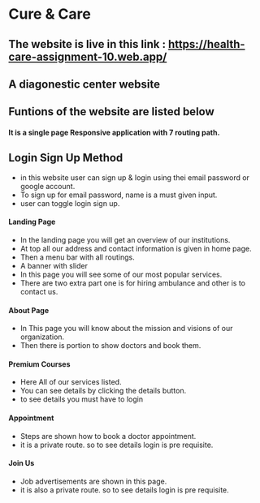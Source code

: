 # Cure & Care
## The website is live in this link : https://health-care-assignment-10.web.app/
## A diagonestic center website




## Funtions of the website are listed below

#### It is a single page Responsive application with 7 routing path.

## Login Sign Up Method
- in this website user can sign up & login using thei email password or google account.
- To sign up for email password, name is a must given input.
- user can toggle login sign up.

#### Landing Page

- In the landing page you will get an overview of our institutions.
- At top all our address and contact information is given in home page.
- Then a menu bar with all routings.
- A banner with slider
- In this page you will see some of our most popular services.
- There are two extra part one is for hiring ambulance and other is to contact us.


#### About Page
- In This page you will know about the mission and visions of our organization.
- Then there is portion to show doctors and book them.

#### Premium Courses

- Here All of our services listed.
- You can see details by clicking the details button.
- to see details you must have to login

#### Appointment
- Steps are shown how to book a doctor appointment.
- it is a private route. so to see details login is pre requisite.
#### Join Us
- Job advertisements are shown in this page.
- it is also a private route. so to see details login is pre requisite.

